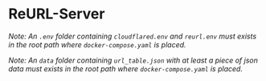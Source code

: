 # ReURL-Server

*Note: An `.env` folder containing `cloudflared.env` and `reurl.env` must exists in the root path where `docker-compose.yaml` is placed.*

*Note: An `data` folder containing `url_table.json` with at least a piece of json data must exists in the root path where `docker-compose.yaml` is placed.*
